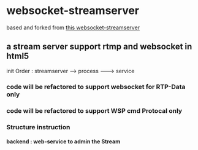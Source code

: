# websocket-streamserver

based and forked from [this websocket-streamserver](https://github.com/widefire/websocket-streamserver)

## a stream server support rtmp and websocket in html5

init Order : streamserver  --> process  ---> service

### code will be refactored to support websocket for RTP-Data only

### code will be refactored to support WSP cmd Protocal only

### Structure instruction

#### backend : web-service to admin the Stream